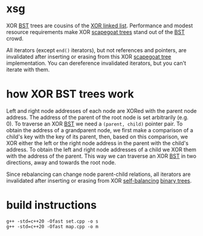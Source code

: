 # xsg
XOR [BST](https://en.wikipedia.org/wiki/Binary_search_tree) trees are cousins of the [XOR linked list](https://en.wikipedia.org/wiki/XOR_linked_list). Performance and modest resource requirements make XOR [scapegoat trees](https://en.wikipedia.org/wiki/Scapegoat_tree) stand out of the [BST](https://en.wikipedia.org/wiki/Binary_search_tree) crowd.

All iterators (except `end()` iterators), but not references and pointers, are invalidated after inserting or erasing from this XOR [scapegoat tree](https://en.wikipedia.org/wiki/Scapegoat_tree) implementation. You can dereference invalidated iterators, but you can't iterate with them.

# how XOR BST trees work
Left and right node addresses of each node are XORed with the parent node address. The address of the parent of the root node is set arbitrarily (e.g. 0). To traverse an XOR [BST](https://en.wikipedia.org/wiki/Binary_search_tree) we need a `(parent, child)` pointer pair. To obtain the address of a grandparent node, we first make a comparison of a child's key with the key of its parent, then, based on this comparison, we XOR either the left or the right node address in the parent with the child's address. To obtain the left and right node addresses of a child we XOR them with the address of the parent. This way we can traverse an XOR [BST](https://en.wikipedia.org/wiki/Binary_search_tree) in two directions, away and towards the root node.

Since rebalancing can change node parent-child relations, all iterators are invalidated after inserting or erasing from XOR [self-balancing](https://en.wikipedia.org/wiki/Self-balancing_binary_search_tree) [binary trees](https://en.wikipedia.org/wiki/Binary_tree).

# build instructions
    g++ -std=c++20 -Ofast set.cpp -o s
    g++ -std=c++20 -Ofast map.cpp -o m
